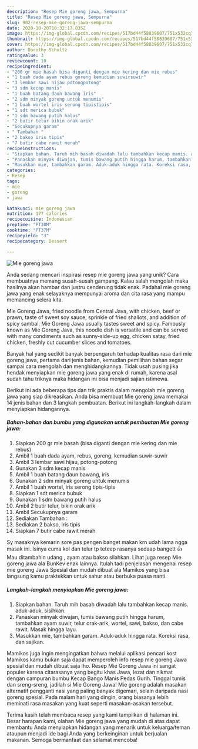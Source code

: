 ```yaml
---
description: "Resep Mie goreng jawa, Sempurna"
title: "Resep Mie goreng jawa, Sempurna"
slug: 902-resep-mie-goreng-jawa-sempurna
date: 2020-10-20T10:32:17.835Z
image: https://img-global.cpcdn.com/recipes/517bd44f58839607/751x532cq70/mie-goreng-jawa-foto-resep-utama.jpg
thumbnail: https://img-global.cpcdn.com/recipes/517bd44f58839607/751x532cq70/mie-goreng-jawa-foto-resep-utama.jpg
cover: https://img-global.cpcdn.com/recipes/517bd44f58839607/751x532cq70/mie-goreng-jawa-foto-resep-utama.jpg
author: Dorothy Schultz
ratingvalue: 3
reviewcount: 10
recipeingredient:
- "200 gr mie basah bisa diganti dengan mie kering dan mie rebus"
- "1 buah dada ayam rebus goreng kemudian suwirsuwir"
- "3 lembar sawi hijau potongpotong"
- "3 sdm kecap manis"
- "1 buah batang daun bawang iris"
- "2 sdm minyak goreng untuk menumis"
- "1 buah wortel iris serong tipistipis"
- "1 sdt merica bubuk"
- "1 sdm bawang putih halus"
- "2 butir telur bikin orak arik"
- "Secukupnya garam"
- " Tambahan "
- "2 bakso iris tipis"
- "7 butir cabe rawit merah"
recipeinstructions:
- "Siapkan bahan. Taruh mih basah diwadah lalu tambahkan kecap manis. aduk-aduk, sisihkan."
- "Panaskan minyak diwajan, tumis bawang putih hingga harum, tambahkan ayam suwir, telur orak-arik, wortel, sawi, bakso, dan cabe rawit. Masak hingga layu."
- "Masukkan mie, tambahkan garam. Aduk-aduk hingga rata. Koreksi rasa, dan sajikan."
categories:
- Resep
tags:
- mie
- goreng
- jawa

katakunci: mie goreng jawa 
nutrition: 177 calories
recipecuisine: Indonesian
preptime: "PT30M"
cooktime: "PT37M"
recipeyield: "3"
recipecategory: Dessert

---
```



![Mie goreng jawa](https://img-global.cpcdn.com/recipes/517bd44f58839607/751x532cq70/mie-goreng-jawa-foto-resep-utama.jpg)

Anda sedang mencari inspirasi resep mie goreng jawa yang unik? Cara membuatnya memang susah-susah gampang. Kalau salah mengolah maka hasilnya akan hambar dan justru cenderung tidak enak. Padahal mie goreng jawa yang enak selayaknya mempunyai aroma dan cita rasa yang mampu memancing selera kita.

Mie Goreng Jawa, fried noodle from Central Java, with chicken, beef or prawn, taste of sweet soy sauce, sprinkle of fried shallots, and addition of spicy sambal. Mie Goreng Jawa usually tastes sweet and spicy. Famously known as Mie Goreng Java, this noodle dish is versatile and can be served with many condiments such as sunny-side-up egg, chicken satay, fried chicken, freshly cut cucumber slices and tomatoes.

Banyak hal yang sedikit banyak berpengaruh terhadap kualitas rasa dari mie goreng jawa, pertama dari jenis bahan, kemudian pemilihan bahan segar sampai cara mengolah dan menghidangkannya. Tidak usah pusing jika hendak menyiapkan mie goreng jawa yang enak di rumah, karena asal sudah tahu triknya maka hidangan ini bisa menjadi sajian istimewa.


Berikut ini ada beberapa tips dan trik praktis dalam mengolah mie goreng jawa yang siap dikreasikan. Anda bisa membuat Mie goreng jawa memakai 14 jenis bahan dan 3 langkah pembuatan. Berikut ini langkah-langkah dalam menyiapkan hidangannya.

<!--inarticleads1-->

##### Bahan-bahan dan bumbu yang digunakan untuk pembuatan Mie goreng jawa:

1. Siapkan 200 gr mie basah (bisa diganti dengan mie kering dan mie rebus)
1. Ambil 1 buah dada ayam, rebus, goreng, kemudian suwir-suwir
1. Ambil 3 lembar sawi hijau, potong-potong
1. Gunakan 3 sdm kecap manis
1. Ambil 1 buah batang daun bawang, iris
1. Gunakan 2 sdm minyak goreng untuk menumis
1. Ambil 1 buah wortel, iris serong tipis-tipis
1. Siapkan 1 sdt merica bubuk
1. Gunakan 1 sdm bawang putih halus
1. Ambil 2 butir telur, bikin orak arik
1. Ambil Secukupnya garam
1. Sediakan  Tambahan :
1. Sediakan 2 bakso, iris tipis
1. Siapkan 7 butir cabe rawit merah


Sy masaknya kemarin sore pas pengen banget makan krn udah lama ngga masak ini. Isinya cuma kol dan telur tp teteep rasanya sedaap bangett 👍 Mau ditambahin udang , ayam atau bakso silahkan. Lihat juga resep Mie goreng jawa ala BunKev enak lainnya. Itulah tadi penjelasan mengenai resep mie goreng Jawa Spesial dan mudah dibuat ala Mamikos yang bisa langsung kamu praktekkan untuk sahur atau berbuka puasa nanti. 

<!--inarticleads2-->

##### Langkah-langkah menyiapkan Mie goreng jawa:

1. Siapkan bahan. Taruh mih basah diwadah lalu tambahkan kecap manis. aduk-aduk, sisihkan.
1. Panaskan minyak diwajan, tumis bawang putih hingga harum, tambahkan ayam suwir, telur orak-arik, wortel, sawi, bakso, dan cabe rawit. Masak hingga layu.
1. Masukkan mie, tambahkan garam. Aduk-aduk hingga rata. Koreksi rasa, dan sajikan.


Mamikos juga ingin mengingatkan bahwa melalui aplikasi pencari kost Mamikos kamu bukan saja dapat memperoleh info resep mie goreng Jawa spesial dan mudah dibuat saja lho. Resep Mie Goreng Jawa ini sangat populer karena citarasanya yang begitu khas Jawa, lezat dan nikmat dengan campuran bumbu Kecap Bango Manis Pedas Gurih. Tinggal tumis dan sreng-sreng, jadilah si Mie Goreng Jawa! Mie goreng adalah masakan alternatif pengganti nasi yang paling banyak digemari, selain daripada nasi goreng spesial. Pada malam hari yang dingin, orang biasanya lebih meminati rasa masakan yang kuat seperti masakan-asakan tersebut. 

Terima kasih telah membaca resep yang kami tampilkan di halaman ini. Besar harapan kami, olahan Mie goreng jawa yang mudah di atas dapat membantu Anda menyiapkan hidangan yang menarik untuk keluarga/teman ataupun menjadi ide bagi Anda yang berkeinginan untuk berjualan makanan. Semoga bermanfaat dan selamat mencoba!
